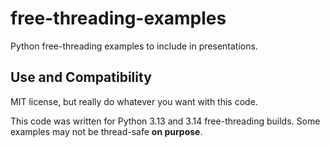 # free-threading-examples

Python free-threading examples to include in presentations.

## Use and Compatibility

MIT license, but really do whatever you want with this code.

This code was written for Python 3.13 and 3.14 free-threading builds. Some examples
may not be thread-safe **on purpose**.
